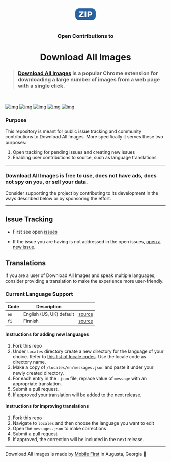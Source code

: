 <p align="center">
   <img src='icon.png' alt="icon" /></p>
</p>   
<h3 align="center">Open Contributions to</h3>
<h1 align="center">Download All Images</h1>

> ### [Download All Images](https://download-all-images.mobilefirst.me/) is a popular Chrome extension for downloading a large number of images from a web page with a single click. 

<br/>

[![img](https://img.shields.io/chrome-web-store/v/ifipmflagepipjokmbdecpmjbibjnakm)](https://chrome.google.com/webstore/detail/ifipmflagepipjokmbdecpmjbibjnakm)
[![img](https://img.shields.io/chrome-web-store/users/ifipmflagepipjokmbdecpmjbibjnakm)](https://chrome.google.com/webstore/detail/ifipmflagepipjokmbdecpmjbibjnakm)
[![img](https://img.shields.io/chrome-web-store/stars/ifipmflagepipjokmbdecpmjbibjnakm)](https://chrome.google.com/webstore/detail/ifipmflagepipjokmbdecpmjbibjnakm)
[![img](https://img.shields.io/chrome-web-store/rating-count/ifipmflagepipjokmbdecpmjbibjnakm)](https://chrome.google.com/webstore/detail/ifipmflagepipjokmbdecpmjbibjnakm)
[![img](https://img.shields.io/static/v1?label=first%20release&message=2017&color=AB47BC)](https://chrome.google.com/webstore/detail/ifipmflagepipjokmbdecpmjbibjnakm)

### Purpose

This repository is meant for public issue tracking and community contributions to Download All Images.
More specifically it serves these two purposes:

1. Open tracking for pending issues and creating new issues
2. Enabling user contributions to source, such as language translations

* * *

### Download All Images is free to use, does not have ads, does not spy on you, or sell your data.

Consider supporting the project by contributing to its development in the ways described below or by sponsoring the effort.

* * *

## Issue Tracking

- First see open [issues](https://github.com/MobileFirstLLC/dai-contrib/issues)

- If the issue you are having is not addressed in the open issues, [open a new issue](https://github.com/MobileFirstLLC/dai-contrib/issues/new/choose).


## Translations

If you are a user of Download All Images and speak multiple languages, consider providing a 
translation to make the experience more user-friendly.

### Current Language Support

| Code | Description | |
| --- | --- | --- | 
| `en` | English (US, UK) default | [source](/locales/en/messages.json) |
| `fi` | Finnish | [source](/locales/fi/messages.json) |

#### Instructions for adding new languages

1. Fork this repo
2. Under `locales` directory create a new directory for the language of your choice. 
   Refer to [this list  of locale codes](https://developer.chrome.com/webstore/i18n#localeTable). 
   Use the locale code as directory name.
3. Make a copy of `/locales/en/messages.json` and paste it under your newly created directory.
4. For each entry in the `.json` file, replace value of `message` with an appropriate translation.
5. Submit a pull request.
6. If approved your translation will be added to the next release.   

#### Instructions for improving translations

1. Fork this repo
2. Navigate to `locales` and then choose the language you want to edit
3. Open the `messages.json` to make corrections
4. Submit a pull request
5. If approved, the correction will be included in the next release.   

* * *

Download All Images is made by [Mobile First](https://mobilefirst.me) in Augusta, Georgia 🍑
